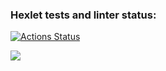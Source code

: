 ### Hexlet tests and linter status:
[![Actions Status](https://github.com/kat-git-hub/python-project-lvl1/workflows/hexlet-check/badge.svg)](https://github.com/kat-git-hub/python-project-lvl1/actions)

<a href="https://codeclimate.com/github/codeclimate/codeclimate/maintainability"><img src="https://api.codeclimate.com/v1/badges/a99a88d28ad37a79dbf6/maintainability" /></a>
